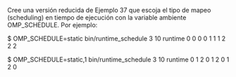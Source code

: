 Cree una versión reducida de Ejemplo 37 que escoja el tipo de mapeo (scheduling) en tiempo de ejecución con la variable ambiente OMP_SCHEDULE. Por ejemplo:

$ OMP_SCHEDULE=static bin/runtime_schedule 3 10
runtime    0 0 0 0 1 1 1 2 2 2

$ OMP_SCHEDULE=static,1 bin/runtime_schedule 3 10
runtime    0 1 2 0 1 2 0 1 2 0